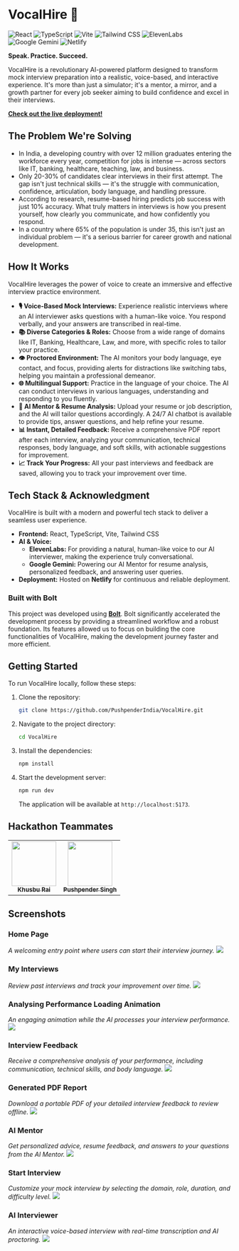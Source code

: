 # VocalHire 🚀

<p align="left">
  <img src="https://img.shields.io/badge/React-20232A?style=for-the-badge&logo=react&logoColor=61DAFB" alt="React">
  <img src="https://img.shields.io/badge/TypeScript-007ACC?style=for-the-badge&logo=typescript&logoColor=white" alt="TypeScript">
  <img src="https://img.shields.io/badge/Vite-646CFF?style=for-the-badge&logo=vite&logoColor=white" alt="Vite">
  <img src="https://img.shields.io/badge/Tailwind_CSS-38B2AC?style=for-the-badge&logo=tailwind-css&logoColor=white" alt="Tailwind CSS">
  <img src="https://img.shields.io/badge/ElevenLabs-0D1117?style=for-the-badge&logo=elevenlabs&logoColor=white" alt="ElevenLabs">
  <img src="https://img.shields.io/badge/Google%20Gemini-4285F4?style=for-the-badge&logo=google-gemini&logoColor=white" alt="Google Gemini">
  <img src="https://img.shields.io/badge/Netlify-00C7B7?style=for-the-badge&logo=netlify&logoColor=white" alt="Netlify">
</p>

**Speak. Practice. Succeed.**

VocalHire is a revolutionary AI-powered platform designed to transform mock interview preparation into a realistic, voice-based, and interactive experience. It's more than just a simulator; it's a mentor, a mirror, and a growth partner for every job seeker aiming to build confidence and excel in their interviews.

**[Check out the live deployment!](https://brilliant-piroshki-021364.netlify.app/)**

## The Problem We're Solving

-   In India, a developing country with over 12 million graduates entering the workforce every year, competition for jobs is intense — across sectors like IT, banking, healthcare, teaching, law, and business.
-   Only 20-30% of candidates clear interviews in their first attempt. The gap isn't just technical skills — it's the struggle with communication, confidence, articulation, body language, and handling pressure.
-   According to research, resume-based hiring predicts job success with just 10% accuracy. What truly matters in interviews is how you present yourself, how clearly you communicate, and how confidently you respond.
-   In a country where 65% of the population is under 35, this isn't just an individual problem — it's a serious barrier for career growth and national development.

## How It Works

VocalHire leverages the power of voice to create an immersive and effective interview practice environment.

-   **🎙️ Voice-Based Mock Interviews:** Experience realistic interviews where an AI interviewer asks questions with a human-like voice. You respond verbally, and your answers are transcribed in real-time.
-   **📚 Diverse Categories & Roles:** Choose from a wide range of domains like IT, Banking, Healthcare, Law, and more, with specific roles to tailor your practice.
-   **👁️ Proctored Environment:** The AI monitors your body language, eye contact, and focus, providing alerts for distractions like switching tabs, helping you maintain a professional demeanor.
-   **🌐 Multilingual Support:** Practice in the language of your choice. The AI can conduct interviews in various languages, understanding and responding to you fluently.
-   **🤖 AI Mentor & Resume Analysis:** Upload your resume or job description, and the AI will tailor questions accordingly. A 24/7 AI chatbot is available to provide tips, answer questions, and help refine your resume.
-   **📊 Instant, Detailed Feedback:** Receive a comprehensive PDF report after each interview, analyzing your communication, technical responses, body language, and soft skills, with actionable suggestions for improvement.
-   **📈 Track Your Progress:** All your past interviews and feedback are saved, allowing you to track your improvement over time.

## Tech Stack & Acknowledgment

VocalHire is built with a modern and powerful tech stack to deliver a seamless user experience.

-   **Frontend:** React, TypeScript, Vite, Tailwind CSS
-   **AI & Voice:**
    -   **ElevenLabs:** For providing a natural, human-like voice to our AI interviewer, making the experience truly conversational.
    -   **Google Gemini:** Powering our AI Mentor for resume analysis, personalized feedback, and answering user queries.
-   **Deployment:** Hosted on **Netlify** for continuous and reliable deployment.

### Built with Bolt

This project was developed using **[Bolt](https://bolt.new/~/sb1-ruuj7aza)**. Bolt significantly accelerated the development process by providing a streamlined workflow and a robust foundation. Its features allowed us to focus on building the core functionalities of VocalHire, making the development journey faster and more efficient.

## Getting Started

To run VocalHire locally, follow these steps:

1.  Clone the repository:
    ```bash
    git clone https://github.com/PushpenderIndia/VocalHire.git
    ```
2.  Navigate to the project directory:
    ```bash
    cd VocalHire
    ```
3.  Install the dependencies:
    ```bash
    npm install
    ```
4.  Start the development server:
    ```bash
    npm run dev
    ```
    The application will be available at `http://localhost:5173`.

## Hackathon Teammates

<table>
<tr>

<td align="center">
    <a href="https://github.com/khusburai28">
        <kbd><img src="https://avatars3.githubusercontent.com/khusburai28?size=400" width="100px;" alt=""/></kbd><br />
        <sub><b>Khusbu Rai</b></sub>
    </a><br />
</td>

<td align="center">
    <a href="https://github.com/PushpenderIndia">
        <kbd><img src="https://avatars3.githubusercontent.com/PushpenderIndia?size=400" width="100px;" alt=""/></kbd><br />
        <sub><b>Pushpender Singh</b></sub>
    </a><br />
</td>

</tr>
</tr>
</table>

## Screenshots

### Home Page
*A welcoming entry point where users can start their interview journey.*
![](/Docs/Home.png)

### My Interviews
*Review past interviews and track your improvement over time.*
![](/Docs/MyInterviews.png)

### Analysing Performance Loading Animation
*An engaging animation while the AI processes your interview performance.*
![](/Docs/AnalysingPerformance.png)

### Interview Feedback
*Receive a comprehensive analysis of your performance, including communication, technical skills, and body language.*
![](/Docs/InterviewFeedback.png)

### Generated PDF Report
*Download a portable PDF of your detailed interview feedback to review offline.*
![](/Docs/GeneratedPDFReport.png)

### AI Mentor
*Get personalized advice, resume feedback, and answers to your questions from the AI Mentor.*
![](/Docs/AI_Mentor.png)

### Start Interview
*Customize your mock interview by selecting the domain, role, duration, and difficulty level.*
![](/Docs/StartInterview.png)

### AI Interviewer
*An interactive voice-based interview with real-time transcription and AI proctoring.*
![](/Docs/AI_Interviewer.png)